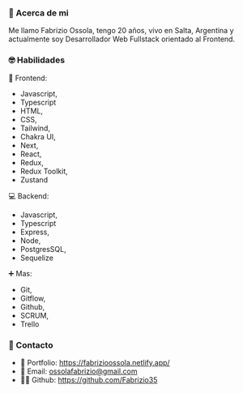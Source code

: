 ### 🙋 Acerca de mi 

Me llamo Fabrizio Ossola, tengo 20 años, vivo en Salta, Argentina y actualmente soy Desarrollador Web Fullstack orientado al Frontend.

### 🤓 Habilidades 

👀 Frontend:
* Javascript,
* Typescript
* HTML,
* CSS,
* Tailwind,
* Chakra UI,
* Next,
* React,
* Redux,
* Redux Toolkit,
* Zustand 

💻 Backend:
* Javascript,
* Typescript 
* Express,
* Node, 
* PostgresSQL, 
* Sequelize

➕ Mas:
* Git,
* Gitflow,
* Github,
* SCRUM,
* Trello

### 📩 Contacto 

* 💼 Portfolio: https://fabrizioossola.netlify.app/
* 📧 Email: ossolafabrizio@gmail.com
* 👨‍💻 Github: https://github.com/Fabrizio35

<!--
**Fabrizio35/Fabrizio35** is a ✨ _special_ ✨ repository because its `README.md` (this file) appears on your GitHub profile.

Here are some ideas to get you started:

- 🔭 I’m currently working on ...
- 🌱 I’m currently learning ...
- 👯 I’m looking to collaborate on ...
- 🤔 I’m looking for help with ...
- 💬 Ask me about ...
- 📫 How to reach me: ...
- 😄 Pronouns: ...
- ⚡ Fun fact: ...
-->
